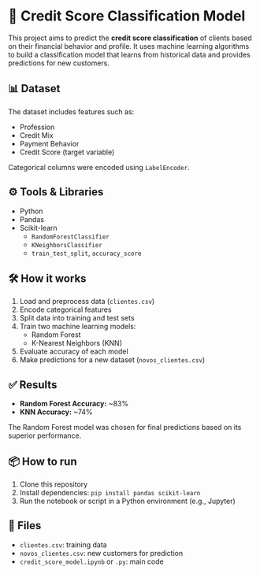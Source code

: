# 🧠 Credit Score Classification Model

This project aims to predict the **credit score classification** of clients based on their financial behavior and profile. It uses machine learning algorithms to build a classification model that learns from historical data and provides predictions for new customers.

## 📊 Dataset
The dataset includes features such as:
- Profession
- Credit Mix
- Payment Behavior
- Credit Score (target variable)

Categorical columns were encoded using `LabelEncoder`.

## ⚙️ Tools & Libraries
- Python
- Pandas
- Scikit-learn
  - `RandomForestClassifier`
  - `KNeighborsClassifier`
  - `train_test_split`, `accuracy_score`

## 🛠️ How it works
1. Load and preprocess data (`clientes.csv`)
2. Encode categorical features
3. Split data into training and test sets
4. Train two machine learning models:
   - Random Forest
   - K-Nearest Neighbors (KNN)
5. Evaluate accuracy of each model
6. Make predictions for a new dataset (`novos_clientes.csv`)

## ✅ Results
- **Random Forest Accuracy:** ~83%
- **KNN Accuracy:** ~74%

The Random Forest model was chosen for final predictions based on its superior performance.

## 📦 How to run
1. Clone this repository
2. Install dependencies: `pip install pandas scikit-learn`
3. Run the notebook or script in a Python environment (e.g., Jupyter)

## 📁 Files
- `clientes.csv`: training data
- `novos_clientes.csv`: new customers for prediction
- `credit_score_model.ipynb` or `.py`: main code

